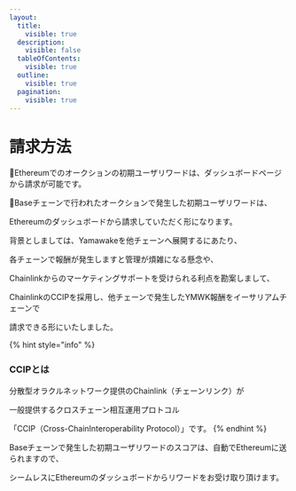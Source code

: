 ```yaml
---
layout:
  title:
    visible: true
  description:
    visible: false
  tableOfContents:
    visible: true
  outline:
    visible: true
  pagination:
    visible: true
---
```


# 請求方法

📘Ethereumでのオークションの初期ユーザリワードは、ダッシュボードページから請求が可能です。

📕Baseチェーンで行われたオークションで発生した初期ユーザリワードは、

Ethereumのダッシュボードから請求していただく形になります。

背景としましては、Yamawakeを他チェーンへ展開するにあたり、

各チェーンで報酬が発生しますと管理が煩雑になる懸念や、

Chainlinkからのマーケティングサポートを受けられる利点を勘案しまして、

ChainlinkのCCIPを採用し、他チェーンで発生したYMWK報酬をイーサリアムチェーンで

請求できる形にいたしました。

{% hint style="info" %}
### CCIPとは

分散型オラクルネットワーク提供のChainlink（チェーンリンク）が

一般提供するクロスチェーン相互運用プロトコル

「CCIP（Cross-ChainInteroperability Protocol）」です。
{% endhint %}

Baseチェーンで発生した初期ユーザリワードのスコアは、自動でEthereumに送られますので、

シームレスにEthereumのダッシュボードからリワードをお受け取り頂けます。
